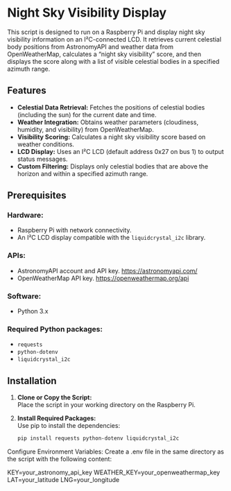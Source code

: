 # Night Sky Visibility Display

This script is designed to run on a Raspberry Pi and display night sky visibility information on an I²C-connected LCD. It retrieves current celestial body positions from AstronomyAPI and weather data from OpenWeatherMap, calculates a “night sky visibility” score, and then displays the score along with a list of visible celestial bodies in a specified azimuth range.

## Features

- **Celestial Data Retrieval:** Fetches the positions of celestial bodies (including the sun) for the current date and time.
- **Weather Integration:** Obtains weather parameters (cloudiness, humidity, and visibility) from OpenWeatherMap.
- **Visibility Scoring:** Calculates a night sky visibility score based on weather conditions.
- **LCD Display:** Uses an I²C LCD (default address 0x27 on bus 1) to output status messages.
- **Custom Filtering:** Displays only celestial bodies that are above the horizon and within a specified azimuth range.

## Prerequisites

### Hardware:
- Raspberry Pi with network connectivity.
- An I²C LCD display compatible with the `liquidcrystal_i2c` library.

### APIs:
- AstronomyAPI account and API key. https://astronomyapi.com/
- OpenWeatherMap API key. https://openweathermap.org/api

### Software:
- Python 3.x

### Required Python packages:
- `requests`
- `python-dotenv`
- `liquidcrystal_i2c`

## Installation

1. **Clone or Copy the Script:**  
   Place the script in your working directory on the Raspberry Pi.

2. **Install Required Packages:**  
   Use pip to install the dependencies:

   ```bash
   pip install requests python-dotenv liquidcrystal_i2c

Configure Environment Variables:
Create a .env file in the same directory as the script with the following content:

KEY=your_astronomy_api_key
WEATHER_KEY=your_openweathermap_key
LAT=your_latitude
LNG=your_longitude
